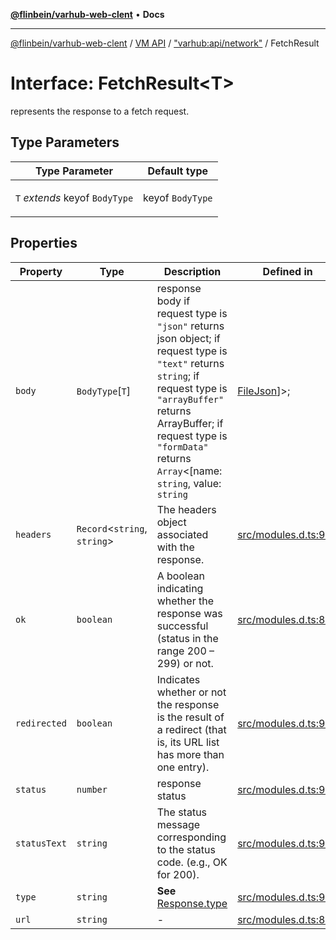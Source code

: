 [**@flinbein/varhub-web-clent**](../../../../README.md) • **Docs**

***

[@flinbein/varhub-web-clent](../../../../README.md) / [VM API](../../../README.md) / ["varhub:api/network"](../README.md) / FetchResult

# Interface: FetchResult\<T\>

represents the response to a fetch request.

## Type Parameters

<table>
<thead>
<tr>
<th>Type Parameter</th>
<th>Default type</th>
</tr>
</thead>
<tbody>
<tr>
<td>

`T` *extends* keyof `BodyType`

</td>
<td>

keyof `BodyType`

</td>
</tr>
</tbody>
</table>

## Properties

| Property | Type | Description | Defined in |
| ------ | ------ | ------ | ------ |
| `body` | `BodyType`\[`T`\] | response body if request type is `"json"` returns json object; if request type is `"text"` returns `string`; if request type is `"arrayBuffer"` returns ArrayBuffer; if request type is `"formData"` returns `Array`<[name: `string`, value: `string`|[FileJson](FileJson.md)]>; | [src/modules.d.ts:931](https://github.com/flinbein/varhub-web-client/blob/03abd2bf517b76514fc1e5aae61e36810a87369c/src/modules.d.ts#L931) |
| `headers` | `Record`\<`string`, `string`\> | The headers object associated with the response. | [src/modules.d.ts:919](https://github.com/flinbein/varhub-web-client/blob/03abd2bf517b76514fc1e5aae61e36810a87369c/src/modules.d.ts#L919) |
| `ok` | `boolean` | A boolean indicating whether the response was successful (status in the range 200 – 299) or not. | [src/modules.d.ts:899](https://github.com/flinbein/varhub-web-client/blob/03abd2bf517b76514fc1e5aae61e36810a87369c/src/modules.d.ts#L899) |
| `redirected` | `boolean` | Indicates whether or not the response is the result of a redirect (that is, its URL list has more than one entry). | [src/modules.d.ts:911](https://github.com/flinbein/varhub-web-client/blob/03abd2bf517b76514fc1e5aae61e36810a87369c/src/modules.d.ts#L911) |
| `status` | `number` | response status | [src/modules.d.ts:915](https://github.com/flinbein/varhub-web-client/blob/03abd2bf517b76514fc1e5aae61e36810a87369c/src/modules.d.ts#L915) |
| `statusText` | `string` | The status message corresponding to the status code. (e.g., OK for 200). | [src/modules.d.ts:907](https://github.com/flinbein/varhub-web-client/blob/03abd2bf517b76514fc1e5aae61e36810a87369c/src/modules.d.ts#L907) |
| `type` | `string` | **See** [Response.type](https://developer.mozilla.org/en-US/docs/Web/API/Response/type) | [src/modules.d.ts:903](https://github.com/flinbein/varhub-web-client/blob/03abd2bf517b76514fc1e5aae61e36810a87369c/src/modules.d.ts#L903) |
| `url` | `string` | - | [src/modules.d.ts:895](https://github.com/flinbein/varhub-web-client/blob/03abd2bf517b76514fc1e5aae61e36810a87369c/src/modules.d.ts#L895) |
